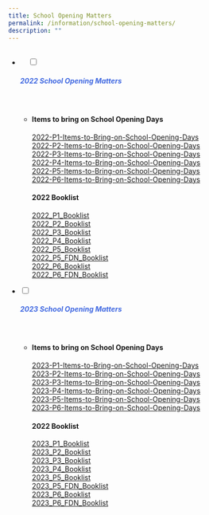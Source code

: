 ```yaml
---
title: School Opening Matters
permalink: /information/school-opening-matters/
description: ""
---
```

<ul class="jekyllcodex_accordion">
  <li>
    <input type="checkbox" id="accordion1">
		<label for="accordion1"><h5 style="color:RoyalBlue">2022 School Opening Matters</h5></label>
    <div>
<ul>
	<li>
		
<h4>Items to bring on School Opening Days</h4>
<p><a href="/files/2022-P1-Items-to-Bring-on-School-Opening-Days.pdf">2022-P1-Items-to-Bring-on-School-Opening-Days</a><br>
<a href="/files/2022-P2-Items-to-Bring-on-School-Opening-Days.pdf">2022-P2-Items-to-Bring-on-School-Opening-Days</a><br>
<a href="/files/2022-P3-Items-to-Bring-on-School-Opening-Days.pdf">2022-P3-Items-to-Bring-on-School-Opening-Days</a><br>
<a href="/files/2022-P4-Items-to-Bring-on-School-Opening-Days.pdf">2022-P4-Items-to-Bring-on-School-Opening-Days</a><br>
<a href="/files/2022-P5-Items-to-Bring-on-School-Opening-Days.pdf">2022-P5-Items-to-Bring-on-School-Opening-Days</a><br>
<a href="/files/2022-P6-Items-to-Bring-on-School-Opening-Days.pdf">2022-P6-Items-to-Bring-on-School-Opening-Days</a><br></p>
<h4>2022 Booklist</h4>
<p><a href="/files/2022_P1_Booklist.pdf" target="blank">2022_P1_Booklist</a><br> 
<a href="/files/2022_P2_Booklist.pdf">2022_P2_Booklist</a><br>  <a href="/files/2022_P3_Booklist.pdf">2022_P3_Booklist</a><br>  <a href="/files/2022_P4_Booklist.pdf">2022_P4_Booklist</a><br>  <a href="/files/2022_P5_Booklist.pdf">2022_P5_Booklist</a><br>  <a href="/files/2022_P5_FDN_Booklist.pdf">2022_P5_FDN_Booklist</a><br>  <a href="/files/2022_P6_Booklist.pdf">2022_P6_Booklist</a><br>  <a href="/files/2022_P6_FDN_Booklist.pdf">2022_P6_FDN_Booklist</a><br></p>
		
</li>
</ul>
</div>

<li>
<input type="checkbox" id="accordion2">
		<label for="accordion2"><h5 style="color:RoyalBlue">2023 School Opening Matters</h5></label>
    <div>
<ul>
	<li>
		
<h4>Items to bring on School Opening Days</h4>
<p><a href="/files/2023-P1-Items-to-Bring-List-on-School-Opening-Days.pdf">2023-P1-Items-to-Bring-on-School-Opening-Days</a><br>
<a href="/files/2023-P2-Items-to-Bring-on-School-Opening-Days.pdf">2023-P2-Items-to-Bring-on-School-Opening-Days</a><br>
<a href="/files/2023-P3-Items-to-Bring-on-School-Opening-Days.pdf">2023-P3-Items-to-Bring-on-School-Opening-Days</a><br>
<a href="/files/2023-P4-Items-to-Bring-on-School-Opening-Days.pdf">2023-P4-Items-to-Bring-on-School-Opening-Days</a><br>
<a href="/files/2023-P5-Items-to-Bring-on-School-Opening-Days.pdf">2023-P5-Items-to-Bring-on-School-Opening-Days</a><br>
<a href="/files/2023-P6-Items-to-Bring-on-School-Opening-Days.pdf">2023-P6-Items-to-Bring-on-School-Opening-Days</a><br></p>

		
		
<h4>2022 Booklist</h4>
<p><a href="/files/2023_P1_Booklist.pdf">2023_P1_Booklist</a><br> 
<a href="/files/2023_P2_Booklist.pdf">2023_P2_Booklist</a><br>  <a href="/files/2023_P3_Booklist.pdf">2023_P3_Booklist</a><br>  <a href="/files/2023_P4_Booklist.pdf">2023_P4_Booklist</a><br>  <a href="/files/2023_P5_Booklist.pdf">2023_P5_Booklist</a><br>  <a href="/files/2023_P5_FDN_Booklist.pdf">2023_P5_FDN_Booklist</a><br>  <a href="/files/2023_P6_Booklist.pdf">2023_P6_Booklist</a><br>  <a href="/files/2023_P6_FDN_Booklist.pdf">2023_P6_FDN_Booklist</a><br></p>
		
</li>
			</ul>
		</div>
		</li>